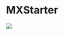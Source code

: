 # MXStarter

[![](https://jitpack.io/v/com.gitee.zhangmengxiong/MXStarter.svg)](https://jitpack.io/#com.gitee.zhangmengxiong/MXStarter)
